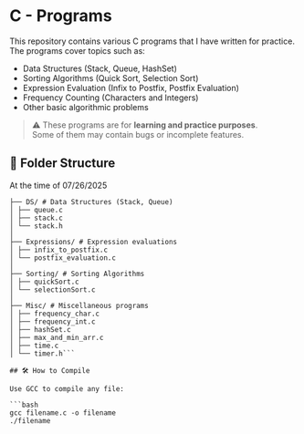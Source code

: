 # C - Programs

This repository contains various C programs that I have written for practice.  
The programs cover topics such as:

- Data Structures (Stack, Queue, HashSet)
- Sorting Algorithms (Quick Sort, Selection Sort)
- Expression Evaluation (Infix to Postfix, Postfix Evaluation)
- Frequency Counting (Characters and Integers)
- Other basic algorithmic problems

> ⚠️ These programs are for **learning and practice purposes**.  
> Some of them may contain bugs or incomplete features.

## 📁 Folder Structure

At the time of 07/26/2025
```C/
├── DS/ # Data Structures (Stack, Queue)
│ ├── queue.c
│ ├── stack.c
│ └── stack.h
│
├── Expressions/ # Expression evaluations
│ ├── infix_to_postfix.c
│ └── postfix_evaluation.c
│
├── Sorting/ # Sorting Algorithms
│ ├── quickSort.c
│ └── selectionSort.c
│
├── Misc/ # Miscellaneous programs
│ ├── frequency_char.c
│ ├── frequency_int.c
│ ├── hashSet.c
│ ├── max_and_min_arr.c
│ ├── time.c
│ └── timer.h```

## 🛠 How to Compile

Use GCC to compile any file:

```bash
gcc filename.c -o filename
./filename
```
